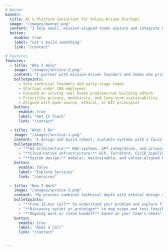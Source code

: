 ```yaml
---
# Banner
banner:
  title: AI & Platform Consultant for Values-Driven Startups
  image: "/images/banner.png"
  content: "I help small, mission-aligned teams explore and integrate AI tools like GPT and RAG chatbots — without compromising privacy, control, or long-term maintainability. My approach combines ethical tech, sustainable infra, and deep curiosity, rooted in real-world problem-solving and open collaboration."
  button:
    enable: true
    label: "Let's build something"
    link: "/contact"

# Features
features:
  - title: "Who I Help"
    image: "/images/service-2.png"
    content: "I partner with mission-driven founders and teams who prioritize thoughtful engineering, open collaboration, and real-world impact. My clients care about building systems that are transparent, maintainable, and aligned with their values—not just chasing the latest trend."
    bulletpoints:
      - Solo technical founders and early-stage teams
      - Startups under 100 employees
      - Focused on solving real human problems—not building adtech
      - Prioritize privacy, modularity, and long-term sustainability
      - Aligned with open-source, ethical, or DIY principles
    button:
      enable: true
      label: "Get In Touch"
      link: "/contact"

  - title: "What I Do"
    image: "/images/service-1.png"
    content: "I design and build robust, scalable systems with a focus on ethical AI, sustainable infrastructure, and modular architecture. My approach blends hands-on experimentation with a deep commitment to open systems, privacy, and practical solutions."
    bulletpoints:
      - "**AI architecture:** RAG systems, GPT integration, and privacy-first LLM workflows"
      - "**Cloud-native infrastructure:** GCP, Terraform, CI/CD pipelines, containerized deployments"
      - "**System design:** modular, maintainable, and values-aligned backend systems"
    button:
      enable: false
      label: "Explore Services"
      link: "/services"

  - title: "How I Work"
    image: "/images/service-3.png"
    content: "My process combines technical depth with ethical design and practical iteration. I focus on sustainable, user-centric solutions that align with your values and long-term goals—not just quick fixes."
    bulletpoints:
      - "**Free 15-min call** to understand your problem and explore fit"
      - "**Discovery sprint or prototype** to map scope and test feasibility"
      - "**Ongoing work or clean handoff** based on your team’s needs"
    button:
      enable: true
      label: "Book a Call"
      link: "/contact"


---
```

